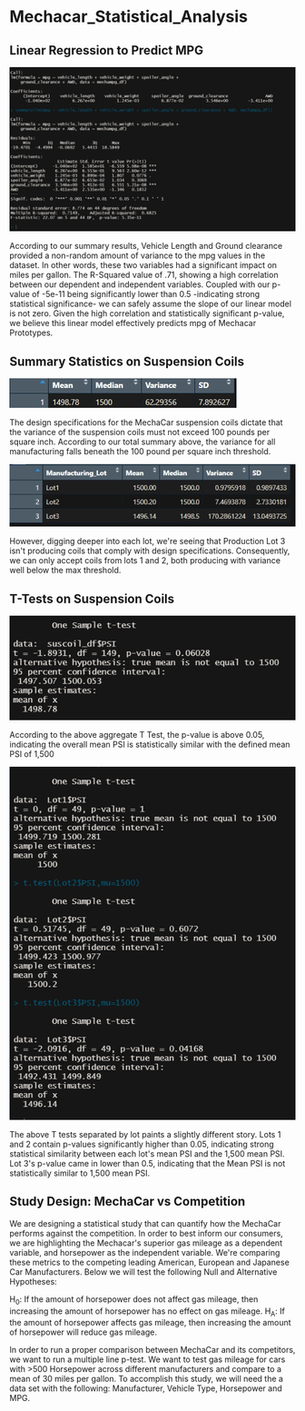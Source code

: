 # Mechacar_Statistical_Analysis

## Linear Regression to Predict MPG

![Linear Regression](https://github.com/rivas-j/Mechacar_Statistical_Analysis/blob/63f6070aed06ec5895dbf6a4ff8b880b247fee43/Resources/deliverable1_linearregression.png)

According to our summary results, Vehicle Length and Ground clearance provided a non-random amount of variance to the mpg values in the dataset. In other words, these two variables had a significant impact on miles per gallon. The R-Squared value of .71, showing a high correlation between our dependent and independent variables. Coupled with our p-value of -5e-11 being significantly lower than 0.5 -indicating strong statistical significance- we can safely assume the slope of our linear model is not zero. Given the high correlation and statistically significant p-value, we believe this linear model effectively predicts mpg of Mechacar Prototypes.

## Summary Statistics on Suspension Coils

![Total Summary](https://github.com/rivas-j/Mechacar_Statistical_Analysis/blob/cd964e6ac1f5b99184bb34ba3721df5731cb2978/Resources/deliverable2_totalsummary.png)

The design specifications for the MechaCar suspension coils dictate that the variance of the suspension coils must not exceed 100 pounds per square inch. According to our total summary above, the variance for all manufacturing falls beneath the 100 pound per square inch threshold. 

![Lot Summary](https://github.com/rivas-j/Mechacar_Statistical_Analysis/blob/cd964e6ac1f5b99184bb34ba3721df5731cb2978/Resources/deliverable2_lot-summary.png)

However, digging deeper into each lot, we're seeing that Production Lot 3 isn't producing coils that comply with design specifications. Consequently, we can only accept coils from lots 1 and 2, both producing with variance well below the max threshold.

## T-Tests on Suspension Coils

![T Test](https://github.com/rivas-j/Mechacar_Statistical_Analysis/blob/98818cd40fbd004cbe852f50be67065b8cd68f04/Resources/Deliverable3_t-test.png)

According to the above aggregate T Test, the p-value is above 0.05, indicating the overall mean PSI is statistically similar with the defined mean PSI of 1,500


![3 Lot T Test](https://github.com/rivas-j/Mechacar_Statistical_Analysis/blob/98818cd40fbd004cbe852f50be67065b8cd68f04/Resources/Deliverable3_t-test-3lots.png)

The above T tests separated by lot paints a slightly different story. Lots 1 and 2  contain p-values significantly higher than 0.05, indicating strong statistical similarity between each lot's mean PSI and the 1,500 mean PSI. Lot 3's p-value came in lower than 0.5, indicating that the Mean PSI is not statistically similar to 1,500 mean PSI.

## Study Design: MechaCar vs Competition

We are designing a statistical study that can quantify how the MechaCar performs against the competition. In order to best inform our consumers, we are highlighting the Mechacar's superior gas mileage as a dependent variable, and horsepower as the independent variable. We're comparing these metrics to the competing leading American, European and Japanese Car Manufacturers. Below we will test the following Null and Alternative Hypotheses:

H<sub>0</sub>: If the amount of horsepower does not affect gas mileage, then increasing the amount of horsepower has no effect on gas mileage.
H<sub>A</sub>: If the amount of horsepower affects gas mileage, then increasing the amount of horsepower will reduce gas mileage.

In order to run a proper comparison between MechaCar and its competitors, we want to run a multiple line p-test. We want to test gas mileage for cars with >500 Horsepower across different manufacturers and compare to a mean of 30 miles per gallon. To accomplish this study, we will need the a data set with the following: Manufacturer, Vehicle Type, Horsepower and MPG. 
